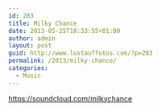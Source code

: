 ```yaml
---
id: 283
title: Milky Chance
date: 2013-05-25T18:33:55+01:00
author: admin
layout: post
guid: http://www.lustauffotos.com/?p=283
permalink: /2013/milky-chance/
categories:
  - Music
---
```

https://soundcloud.com/milkychance
